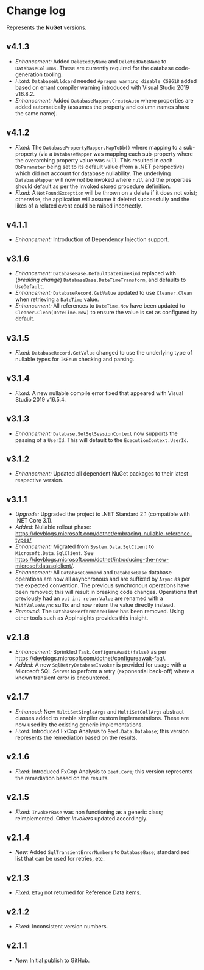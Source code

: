 ﻿# Change log

Represents the **NuGet** versions.

## v4.1.3
- *Enhancement:* Added `DeletedByName` and `DeletedDateName` to `DatabaseColumns`. These are currently required for the database code-generation tooling.
- *Fixed:* `DatabaseWildcard` needed `#pragma warning disable CS8618` added based on errant compiler warning introduced with Visual Studio 2019 v16.8.2.
- *Enhancement:* Added `DatabaseMapper.CreateAuto` where properties are added automatically (assumes the property and column names share the same name).

## v4.1.2
- *Fixed:* The `DatabasePropertyMapper.MapToDb()` where mapping to a sub-property (via a `DatabaseMapper` was mapping each sub-property where the overarching property value was `null`. This resulted in each `DbParameter` being set to its default value (from a .NET perspective) which did not account for database nullability. The underlying `DatabaseMapper` will now _not_ be invoked where `null` and the properties should default as per the invoked stored procedure definition.
- *Fixed:* A `NotFoundException` will be thrown on a delete if it does not exist; otherwise, the application will assume it deleted successfully and the likes of a related event could be raised incorrectly.

## v4.1.1
- *Enhancement:* Introduction of Dependency Injection support.

## v3.1.6
- *Enhancement:* `DatabaseBase.DefaultDateTimeKind` replaced with (_breaking change_) `DatabaseBase.DateTimeTransform`, and defaults to `UseDefault`.
- *Enhancement:* `DatabaseRecord.GetValue` updated to use `Cleaner.Clean` when retrieving a `DateTime` value.
- *Enhancement:* All references to `DateTime.Now` have been updated to `Cleaner.Clean(DateTime.Now)` to ensure the value is set as configured by default.

## v3.1.5
- *Fixed:* `DatabaseRecord.GetValue` changed to use the underlying type of nullable types for `IsEnum` checking and parsing.

## v3.1.4
- *Fixed:* A new nullable compile error fixed that appeared with Visual Studio 2019 v16.5.4.

## v3.1.3
- *Enhancement:* `Database.SetSqlSessionContext` now supports the passing of a `UserId`. This will default to the `ExecutionContext.UserId`.

## v3.1.2
- *Enhancement:* Updated all dependent NuGet packages to their latest respective version.

## v3.1.1
- *Upgrade:* Upgraded the project to .NET Standard 2.1 (compatible with .NET Core 3.1).
- *Added:* Nullable rollout phase: https://devblogs.microsoft.com/dotnet/embracing-nullable-reference-types/
- *Enhancement:* Migrated from `System.Data.SqlClient` to `Microsoft.Data.SqlClient`. See https://devblogs.microsoft.com/dotnet/introducing-the-new-microsoftdatasqlclient/.
- *Enhancement:* All `DatabaseCommand` and `DatabaseBase` database operations are now all asynchronous and are suffixed by `Async` as per the expected convention. The previous synchronous operations have been removed; this will result in breaking code changes. Operations that previously had an `out int returnValue` are renamed with a `WithValueAsync` suffix and now return the value directly instead.
- *Removed:* The `DatabasePerformanceTimer` has been removed. Using other tools such as AppInsights provides this insight.

## v2.1.8
- *Enhancement:* Sprinkled `Task.ConfigureAwait(false)` as per https://devblogs.microsoft.com/dotnet/configureawait-faq/.
- *Added:* A new `SqlRetryDatabaseInvoker` is provided for usage with a Microsoft SQL Server to perform a retry (exponential back-off) where a known transient error is encountered.

## v2.1.7
- *Enhanced:* New `MultiSetSingleArgs` and `MultiSetCollArgs` abstract classes added to enable simplier custom implementations. These are now used by the existing generic implementations.
- *Fixed:* Introduced FxCop Analysis to `Beef.Data.Database`; this version represents the remediation based on the results.

## v2.1.6
- *Fixed:* Introduced FxCop Analysis to `Beef.Core`; this version represents the remediation based on the results.

## v2.1.5
- *Fixed:* `InvokerBase` was non functioning as a generic class; reimplemented. Other _Invokers_ updated accordingly.

## v2.1.4
- *New:* Added `SqlTransientErrorNumbers` to `DatabaseBase`; standardised list that can be used for retries, etc.

## v2.1.3
- *Fixed:* `ETag` not returned for Reference Data items.

## v2.1.2
- *Fixed:* Inconsistent version numbers.

## v2.1.1
- *New:* Initial publish to GitHub.